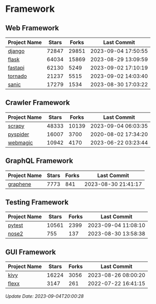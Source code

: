 # Framework

## Web Framework
| Project Name | Stars | Forks | Last Commit |
| ------------ | ----- | ----- | ----------- |
| [django](https://github.com/django/django) | 72847 | 29851 | 2023-09-04 17:50:55 |
| [flask](https://github.com/pallets/flask) | 64034 | 15869 | 2023-08-29 13:09:59 |
| [fastapi](https://github.com/tiangolo/fastapi) | 62130 | 5249 | 2023-09-02 17:10:19 |
| [tornado](https://github.com/tornadoweb/tornado) | 21237 | 5515 | 2023-09-02 14:03:40 |
| [sanic](https://github.com/sanic-org/sanic) | 17279 | 1534 | 2023-08-30 17:03:22 |

## Crawler Framework
| Project Name | Stars | Forks | Last Commit |
| ------------ | ----- | ----- | ----------- |
| [scrapy](https://github.com/scrapy/scrapy) | 48333 | 10139 | 2023-09-04 06:03:35 |
| [pyspider](https://github.com/binux/pyspider) | 16007 | 3700 | 2020-08-02 17:34:20 |
| [webmagic](https://github.com/code4craft/webmagic) | 10942 | 4170 | 2023-06-22 03:23:44 |

## GraphQL Framework
| Project Name | Stars | Forks | Last Commit |
| ------------ | ----- | ----- | ----------- |
| [graphene](https://github.com/graphql-python/graphene) | 7773 | 841 | 2023-08-30 21:41:17 |

## Testing Framework
| Project Name | Stars | Forks | Last Commit |
| ------------ | ----- | ----- | ----------- |
| [pytest](https://github.com/pytest-dev/pytest) | 10561 | 2399 | 2023-09-04 11:08:10 |
| [nose2](https://github.com/nose-devs/nose2) | 755 | 137 | 2023-08-30 13:58:38 |

## GUI Framework
| Project Name | Stars | Forks | Last Commit |
| ------------ | ----- | ----- | ----------- |
| [kivy](https://github.com/kivy/kivy) | 16224 | 3056 | 2023-08-26 08:00:20 |
| [flexx](https://github.com/flexxui/flexx) | 3147 | 261 | 2022-07-22 16:41:15 |

*Update Date: 2023-09-04T20:00:28*